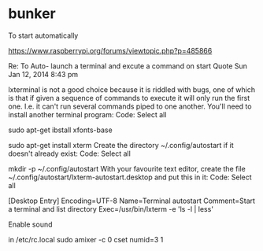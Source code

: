 # bunker

To start automatically 

https://www.raspberrypi.org/forums/viewtopic.php?p=485866

Re: To Auto- launch a terminal and excute a command on start
Quote
Sun Jan 12, 2014 8:43 pm

lxterminal is not a good choice because it is riddled with bugs, one of which is that if given a sequence of commands to execute it will only run the first one. I.e. it can't run several commands piped to one another. You'll need to install another terminal program:
Code: Select all

sudo apt-get ibstall xfonts-base

sudo apt-get install xterm
Create the directory ~/.config/autostart if it doesn't already exist:
Code: Select all

mkdir -p ~/.config/autostart
With your favourite text editor, create the file ~/.config/autostart/lxterm-autostart.desktop and put this in it:
Code: Select all

[Desktop Entry]
Encoding=UTF-8
Name=Terminal autostart
Comment=Start a terminal and list directory
Exec=/usr/bin/lxterm -e 'ls -l | less'


Enable sound

in /etc/rc.local
sudo amixer -c 0 cset numid=3 1


